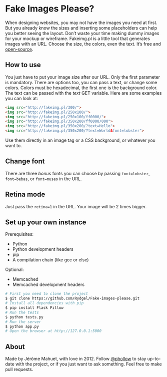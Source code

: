 # Fake Images Please?

When designing websites, you may not have the images you need at first. But you already know the sizes and inserting some placeholders can help you better seeing the layout. Don’t waste your time making dummy images for your mockup or wireframe. Fakeimg.pl is a little tool that generates images with an URL. Choose the size, the colors, even the text. It’s free and [open-source](https://github.com/Rydgel/Fake-images-please).

## How to use

You just have to put your image size after our URL. Only the first parameter is mandatory. There are options too, you can pass a text, or change some colors. Colors must be hexadecimal, the first one is the background color. The text can be passed with the _text_ GET variable. Here are some examples you can look at:

```html
<img src="http://fakeimg.pl/300/">
<img src="http://fakeimg.pl/250x100/">
<img src="http://fakeimg.pl/250x100/ff0000/">
<img src="http://fakeimg.pl/350x200/ff0000/000">
<img src="http://fakeimg.pl/350x200/?text=Hello">
<img src="http://fakeimg.pl/350x200/?text=World&font=lobster">
```

Use them directly in an image tag or a CSS background, or whatever you want to.

## Change font

There are three *bonus* fonts you can choose by passing `font=lobster`, `font=bebas`, or `font=museo` in the URL.

## Retina mode

Just pass the `retina=1` in the URL. Your image will be 2 times bigger.

## Set up your own instance

Prerequisites:

* Python
* Python development headers
* pip
* A compilation chain (like gcc or else)

Optional:

* Memcached
* Memcached development headers

```bash
# First you need to clone the project
$ git clone https://github.com/Rydgel/Fake-images-please.git
# Install all dependencies with pip
$ pip install Flask Pillow
# Run the tests
$ python tests.py
# Run the server
$ python app.py
# Open the browser at http://127.0.0.1:5000
```

## About

Made by Jérôme Mahuet, with love in 2012. Follow [@phollow](http://twitter.com/phollow) to stay up-to-date with the project, or if you just want to ask something. Feel free to make pull requests.
